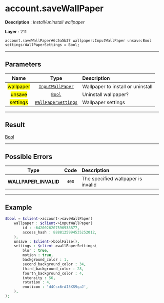 # account.saveWallPaper

**Description** : *Install/uninstall wallpaper*

**Layer** : 211

```tl
account.saveWallPaper#6c5a5b37 wallpaper:InputWallPaper unsave:Bool settings:WallPaperSettings = Bool;
```

---

## Parameters

| Name | Type | Description |
| :---: | :---: | :--- |
| <mark>wallpaper</mark> | [`InputWallPaper`](type/InputWallPaper) | Wallpaper to install or uninstall |
| <mark>unsave</mark> | [`Bool`](type/Bool) | Uninstall wallpaper? |
| <mark>settings</mark> | [`WallPaperSettings`](type/WallPaperSettings) | Wallpaper settings |

---

## Result

[Bool](type/Bool)

---

## Possible Errors

| Type | Code | Description |
| :---: | :---: | :--- |
| **WALLPAPER_INVALID** | `400` | The specified wallpaper is invalid |

---

## Example

```php
$bool = $client->account->saveWallPaper(
	wallpaper : $client->inputWallPaper(
		id : -6420026207596938877,
		access_hash : 8888125994535252012,
	),
	unsave : $client->boolFalse(),
	settings : $client->wallPaperSettings(
		blur : true,
		motion : true,
		background_color : 1,
		second_background_color : 34,
		third_background_color : 28,
		fourth_background_color : 4,
		intensity : 56,
		rotation : 4,
		emoticon : 'd4Csx6rAI5XS9qaJ',
	),
);
```